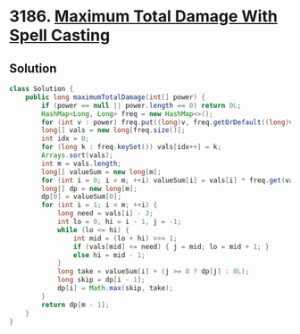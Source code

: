 # 3186. [Maximum Total Damage With Spell Casting](https://leetcode.com/problems/maximum-total-damage-with-spell-casting/description/?envType=daily-question&envId=2025-10-11)

## Solution

```java
class Solution {
    public long maximumTotalDamage(int[] power) {
        if (power == null || power.length == 0) return 0L;
        HashMap<Long, Long> freq = new HashMap<>();
        for (int v : power) freq.put((long)v, freq.getOrDefault((long)v, 0L) + 1L);
        long[] vals = new long[freq.size()];
        int idx = 0;
        for (long k : freq.keySet()) vals[idx++] = k;
        Arrays.sort(vals);
        int m = vals.length;
        long[] valueSum = new long[m];
        for (int i = 0; i < m; ++i) valueSum[i] = vals[i] * freq.get(vals[i]);
        long[] dp = new long[m];
        dp[0] = valueSum[0];
        for (int i = 1; i < m; ++i) {
            long need = vals[i] - 3;
            int lo = 0, hi = i - 1, j = -1;
            while (lo <= hi) {
                int mid = (lo + hi) >>> 1;
                if (vals[mid] <= need) { j = mid; lo = mid + 1; }
                else hi = mid - 1;
            }
            long take = valueSum[i] + (j >= 0 ? dp[j] : 0L);
            long skip = dp[i - 1];
            dp[i] = Math.max(skip, take);
        }
        return dp[m - 1];
    }
}
```
